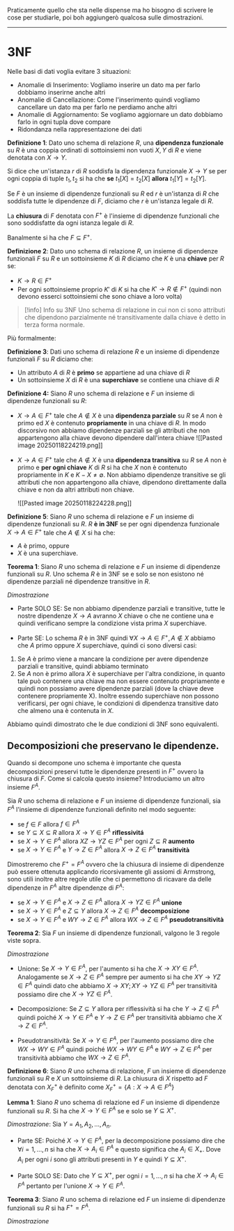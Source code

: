 Praticamente quello che sta nelle dispense ma ho bisogno di scrivere le cose per studiarle, poi boh aggiungerò qualcosa sulle dimostrazioni.

---

# 3NF

Nelle basi di dati voglia evitare 3 situazioni:
- Anomalie di Inserimento: Vogliamo inserire un dato ma per farlo dobbiamo inserirne anche altri
- Anomalie di Cancellazione: Come l'inserimento quindi vogliamo cancellare un dato ma per farlo ne perdiamo anche altri
- Anomalie di Aggiornamento: Se vogliamo aggiornare un dato dobbiamo farlo in ogni tupla dove compare
- Ridondanza nella rappresentazione dei dati

**Definizione 1**: Dato uno schema di relazione $R$, una **dipendenza funzionale** su $R$ è una coppia ordinati di sottoinsiemi non vuoti $X,Y$ di $R$ e viene denotata con $X\to Y$.

Si dice che un'istanza $r$ di $R$ soddisfa la dipendenza funzionale $X\to Y$ se per ogni coppia di tuple $t_{1},t_{2}$ si ha che **se** $t_{1}[X]=t_{2}[X]$ **allora** $t_{1}[Y]=t_{2}[Y]$.

Se $F$ è un insieme di dipendenze funzionali su $R$ ed $r$ è un'istanza di $R$ che soddisfa tutte le dipendenze di $F$, diciamo che $r$ è un'istanza legale di $R$.

La **chiusura** di $F$ denotata con $F^+$ è l'insieme di dipendenze funzionali che sono soddisfatte da ogni istanza legale di $R$.

Banalmente si ha che $F\subseteq F^+$.

**Definizione 2**: Dato uno schema di relazione $R$, un insieme di dipendenze funzionali $F$ su $R$ e un sottoinsieme $K$ di $R$ diciamo che $K$ è una **chiave** per $R$ se:
- $K\to R\in F^+$
- Per ogni sottoinsieme proprio $K'$ di $K$ si ha che $K'\to R\not\in F^+$ (quindi non devono esserci sottoinsiemi che sono chiave a loro volta)

> [!info] Info su 3NF
> Uno schema di relazione in cui non ci sono attributi che dipendono parzialmente né transitivamente dalla chiave è detto in terza forma normale.

Più formalmente:

**Definizione 3**: Dati uno schema di relazione $R$ e un insieme di dipendenze funzionali $F$ su $R$ diciamo che:
- Un attributo $A$ di $R$ è **primo** se appartiene ad una chiave di $R$
- Un sottoinsieme $X$ di $R$ è una **superchiave** se contiene una chiave di $R$

**Definizione 4:** Siano $R$ uno schema di relazione e $F$ un insieme di dipendenze funzionali su $R$:
- $X\to A\in F^+$ tale che $A\not\in X$ è una **dipendenza parziale** su $R$ se $A$ non è primo ed $X$ è contenuto **propriamente** in una chiave di $R$.
  In modo discorsivo non abbiamo dipendenze parziali se gli attributi che non appartengono alla chiave devono dipendere dall'intera chiave
  ![[Pasted image 20250118224219.png]]
  
- $X\to A\in F^+$ tale che $A\not\in X$ è una **dipendenza transitiva** su $R$ se $A$ non è primo e **per ogni chiave** $K$ di $R$ si ha che $X$ non è contenuto propriamente in $K$ e $K-X\neq \emptyset$.
  Non abbiamo dipendenze transitive se gli attributi che non appartengono alla chiave, dipendono direttamente dalla chiave e non da altri attributi non chiave.
  
  ![[Pasted image 20250118224228.png]]

**Definizione 5**: Siano $R$ uno schema di relazione e $F$ un insieme di dipendenze funzionali su $R$. $R$ **è in 3NF** se per ogni dipendenza funzionale $X\to A\in F^+$ tale che $A\not\in X$ si ha che:
- $A$ è primo, oppure
- $X$ è una superchiave.

**Teorema 1**: Siano $R$ uno schema di relazione e $F$ un insieme di dipendenze funzionali su $R$. Uno schema $R$ è in 3NF se e solo se non esistono né dipendenze parziali né dipendenze transitive in $R$.

_Dimostrazione_

- Parte SOLO SE: Se non abbiamo dipendenze parziali e transitive, tutte le nostre dipendenze $X\to A$ avranno $X$ chiave o che ne contiene una e quindi verificano sempre la condizione vista prima $X$ superchiave.

- Parte SE: Lo schema $R$ è in 3NF quindi $\forall X\to A\in F^+, A\not\in X$ abbiamo che $A$ primo oppure $X$ superchiave, quindi ci sono diversi casi:

1) Se $A$ è primo viene a mancare la condizione per avere dipendenze parziali e transitive, quindi abbiamo terminato
2) Se $A$ non è primo allora $X$ è superchiave per l'altra condizione, in quanto tale può contenere una chiave ma non essere contenuto propriamente e quindi non possiamo avere dipendenze parziali (dove la chiave deve contenere propriamente X).
   Inoltre essendo superchiave non possono verificarsi, per ogni chiave, le condizioni di dipendenza transitive dato che almeno una è contenuta in $X$.

Abbiamo quindi dimostrato che le due condizioni di 3NF sono equivalenti.

## Decomposizioni che preservano le dipendenze.
Quando si decompone uno schema è importante che questa decomposizioni preservi tutte le dipendenze presenti in $F^+$ ovvero la chiusura di $F$. Come si calcola questo insieme? Introduciamo un altro insieme $F^A$.

Sia $R$ uno schema di relazione e $F$ un insieme di dipendenze funzionali, sia $F^A$ l'insieme di dipendenze funzionali definito nel modo seguente:
- se $f\in F$ allora $f\in F^A$
- se $Y\subseteq X \subseteq R$ allora $X\to Y\in F^A$ **riflessivitá**
- se $X\to Y\in F^A$ allora $XZ\to YZ\in F^A$ per ogni $Z\subseteq R$ **aumento**
- se $X\to Y\in F^A$ e $Y\to Z\in F^A$ allora $X\to Z\in F^A$ **transitività**

Dimostreremo che $F^+=F^A$ ovvero che la chiusura di insieme di dipendenze può essere ottenuta applicando ricorsivamente gli  assiomi di Armstrong, sono utili inoltre altre regole utile che ci permettono di ricavare da delle dipendenze in $F^A$ altre dipendenze di $F^A$:
- se $X\to Y\in F^A$ e $X\to Z\in F^A$ allora $X\to YZ\in F^A$ **unione**
- se $X\to Y\in F^A$ e $Z\subseteq Y$ allora $X\to Z\in F^A$ **decomposizione**
- se $X\to Y\in F^A$ e $WY\to Z\in F^A$ allora $WX\to Z\in F^A$ **pseudotransitività**

**Teorema 2**: Sia $F$ un insieme di dipendenze funzionali, valgono le 3 regole viste sopra.

_Dimostrazione_

- Unione: Se $X\to Y\in F^A$, per l'aumento si ha che $X\to XY\in F^A$. Analogamente se $X\to Z\in F^A$ sempre per aumento si ha che $XY\to YZ\in F^A$ quindi dato che abbiamo $X\to XY;XY\to YZ\in F^A$ per transitività possiamo dire che $X\to YZ\in F^A$.

- Decomposizione: Se $Z\subseteq Y$ allora per riflessività si ha che $Y\to Z\in F^A$ quindi poiché $X\to Y\in F^A$ e $Y\to Z\in F^A$ per transitività abbiamo che $X\to Z\in F^A$.

- Pseudotransitività: Se $X\to Y\in F^A$, per l'aumento possiamo dire che $WX\to WY\in F^A$ quindi poiché $WX\to WY\in F^A$ e $WY\to Z\in F^A$ per transitività abbiamo che $WX\to Z\in F^A$.

**Definizione 6**: Siano $R$ uno schema di relazione, $F$ un insieme di dipendenze funzionali su $R$ e $X$ un sottoinsieme di $R$. La chiusura di $X$ rispetto ad $F$ denotata con $X^+_{F}$ è definito come $X^+_{F}=\{ A:X\to A\in F^A \}$

**Lemma 1**: Siano $R$ uno schema di relazione ed $F$ un insieme di dipendenze funzionali su $R$. Si ha che $X\to Y\in F^A$ se e solo se $Y\subseteq X^+$.

_Dimostrazione_: Sia $Y=A_{1},A_{2},\dots,A_{n}$.

- Parte SE: Poiché $X\to Y\in F^A$, per la decomposizione possiamo dire che $\forall i=1,\dots ,n$ si ha che $X\to A_{i}\in F^A$ e questo significa che $A_{i}\in X_+$. Dove $A_{i}$ per ogni $i$ sono gli attributi presenti in $Y$ e quindi $Y\subseteq X^+$.

- Parte SOLO SE: Dato che $Y\subseteq X^+$, per ogni $i=1,\dots,n$ si ha che $X\to A_{i}\in F^A$ pertanto per l'unione $X\to Y\in F^A$.

**Teorema 3**: Siano $R$ uno schema di relazione ed $F$ un insieme di dipendenze funzionali su $R$ si ha $F^+=F^A$.

_Dimostrazione_



